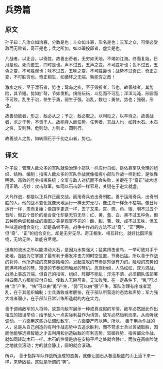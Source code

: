 # 兵势篇

## 原文

孙子曰：凡治众如治寡，分数是也；斗众如斗寡，形名是也；三军之众，可使必受敌而无败者，奇正是也；兵之所加，如以碫投卵者，虚实是也。

凡战者，以正合，以奇胜。故善出奇者，无穷如天地，不竭如江海。终而复始，日月是也。死而更生，四时是也。声不过五，五声之变，不可胜听也；色不过五，五色之变，不可胜观也；味不过五，五味之变，不可胜尝也；战势不过奇正，奇正之变，不可胜穷也。奇正相生，如循环之无端，孰能穷之哉！

激水之疾，至于漂石者，势也；鸷鸟之疾，至于毁折者，节也。故善战者，其势险，其节短。势如扩弩，节如发机。纷纷纭纭，斗乱而不可乱；浑浑沌沌，形圆而不可败。乱生于治，怯生于勇，弱生于强。治乱，数也；勇怯，势也；强弱，形也。

故善动敌者，形之，敌必从之；予之，敌必取之。以利动之，以卒待之。故善战者，求之于势，不责于人，故能择人而任势。任势者，其战人也，如转木石。木石之性，安则静，危则动，方则止，圆则行。

故善战人之势，如转圆石于千仞之山者，势也。

## 译文

孙子说：管理人数众多的军队就像治理小部队一样应付自如，是依靠军队合理的组织、结构、编制；指挥人数众多的军队作战就像指挥小部队作战一样到位，是依靠明确、高效的号令指挥系统；全军与敌人对抗而不会失败，关键在于“奇正”战术运用正确、巧妙：攻击敌军，如同以石击卵一样容易，关键在于避实就虚。

大凡作战，都是以正兵作正面交战，而用奇兵去出奇制胜。善于运用奇兵，出奇制胜的人，他的战术变化就像天地运行一样无穷无尽，像江海一样永不枯竭。像日月运行一样，周而复始；像四季更迭一样，去了又来。宫、商、角、徵、羽不过五个音阶，但五个音阶的组合变化却是无穷无尽；红、黄、蓝、白、黑不过五种色，但五种颜色调和绘成的画图之美是观赏不完的；酸、甜、苦、辣、咸不过五味，但五种味道的组合变化，却是品尝不完。战争中作战的方法不过“奇”、“正”两种，但“奇”、“正”的组合变化，却是无穷无尽。奇正相生、相互转化，就好比圆环旋绕，无始无终，谁能穷尽呢。

迅疾的流水之所以能漂动大石，是因为水势强大；猛禽搏击雀鸟，一举可致对手于死地，是因为它掌握了最有利于爆发冲击力的时空位置，节奏迅猛。所以善于作战的将帅，他所造成的态势是险峻的，发起进攻的节奏是短促有力的。险峻的态势如同满弓待发的弩，短促的节奏如同触发的弩机。旌旗纷纷，人马纭纭，双方混战，战场上事态万端，但自己的指挥、组织、阵脚不能乱；浑沌不清，必须把队伍部署得四面八方都能应付自如，使敌人无隙可乘，无法败我。在一定条件下，“乱”可以由“治”产生，“怯”可以由“勇”产生，“弱”可以由“强”产生。军队治理有序或者混乱，在于其组织编制；士兵勇敢或者胆怯，在于部队所营造的态势和声势；军力强大或者弱小，在于部队日常训练所造就的内在实力。

善于调动敌军的人将帅，故意向敌军展示一种或真或假的军情，敌军必然据此作出相应的错误举动；给予敌人一点实际利益作为诱饵，敌军必然趋利而来，从而听我调动。一方面用这些办法调动敌军，一方面要严阵以待。所以， 善于用兵作战的人，总是从自己创造的有利作战态势中去追求胜利，而不苛求士兵以苦战取胜，因而他能够选择智能之才去利用和创造破敌的有利态势。驾御兵势，指挥部众作战，就如同转动木石一样。木石的性情是放在安稳平坦之处就会静止，而放在高峻险陡之地就会滚动；方的就会静止，圆的就会滚动。

所以， 善于指挥军队作战所造成的态势，就像让圆石从极高极陡的山上滚下来一样，来势凶猛。这就是所谓的“势”。